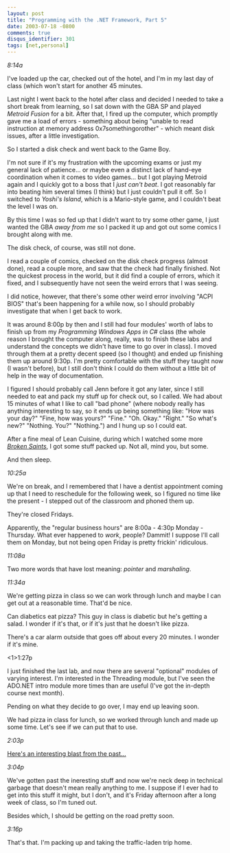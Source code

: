 ```yaml
---
layout: post
title: "Programming with the .NET Framework, Part 5"
date: 2003-07-18 -0800
comments: true
disqus_identifier: 301
tags: [net,personal]
---
```

*8:14a*

 I've loaded up the car, checked out of the hotel, and I'm in my last
day of class (which won't start for another 45 minutes.

 Last night I went back to the hotel after class and decided I needed to
take a short break from learning, so I sat down with the GBA SP and
played *Metroid Fusion* for a bit. After that, I fired up the computer,
which promptly gave me a load of errors - something about being "unable
to read instruction at memory address 0x7somethingorother" - which meant
disk issues, after a little investigation.

 So I started a disk check and went back to the Game Boy.

 I'm not sure if it's my frustration with the upcoming exams or just my
general lack of patience... or maybe even a distinct lack of hand-eye
coordination when it comes to video games... but I got playing Metroid
again and I quickly got to a boss that I *just can't beat*. I got
reasonably far into beating him several times (I think) but I just
couldn't pull it off. So I switched to *Yoshi's Island*, which is a
Mario-style game, and I couldn't beat the level I was on.

 By this time I was so fed up that I didn't want to try some other game,
I just wanted the GBA *away from me* so I packed it up and got out some
comics I brought along with me.

 The disk check, of course, was still not done.

 I read a couple of comics, checked on the disk check progress (almost
done), read a couple more, and saw that the check had finally finished.
Not the quickest process in the world, but it did find a couple of
errors, which it fixed, and I subsequently have not seen the weird
errors that I was seeing.

 I did notice, however, that there's some other weird error involving
"ACPI BIOS" that's been happening for a while now, so I should probably
investigate that when I get back to work.

 It was around 8:00p by then and I still had four modules' worth of labs
to finish up from my *Programming Windows Apps in C\#* class (the whole
reason I brought the computer along, really, was to finish these labs
and understand the concepts we didn't have time to go over in class). I
moved through them at a pretty decent speed (so I thought) and ended up
finishing them up around 9:30p. I'm pretty comfortable with the stuff
they taught now (I wasn't before), but I still don't think I could do
them without a little bit of help in the way of documentation.

 I figured I should probably call Jenn before it got any later, since I
still needed to eat and pack my stuff up for check out, so I called. We
had about 15 minutes of what I like to call "bad phone" (where nobody
really has anything interesting to say, so it ends up being something
like: "How was your day?" "Fine, how was yours?" "Fine." "Oh. Okay."
"Right." "So what's new?" "Nothing. You?" "Nothing.") and I hung up so I
could eat.

 After a fine meal of Lean Cuisine, during which I watched some more
[*Broken Saints*](http://www.brokensaints.com), I got some stuff packed
up. Not all, mind you, but some.

 And then sleep.

 *10:25a*

 We're on break, and I remembered that I have a dentist appointment
coming up that I need to reschedule for the following week, so I figured
no time like the present - I stepped out of the classroom and phoned
them up.

 They're closed Fridays.

 Apparently, the "regular business hours" are 8:00a - 4:30p Monday -
Thursday. What ever happened to *work*, people? Dammit! I suppose I'll
call them on Monday, but not being open Friday is pretty frickin'
ridiculous.

 *11:08a*

 Two more words that have lost meaning: *pointer* and *marshaling*.

 *11:34a*

 We're getting pizza in class so we can work through lunch and maybe I
can get out at a reasonable time. That'd be nice.

 Can diabetics eat pizza? This guy in class is diabetic but he's getting
a salad. I wonder if it's that, or if it's just that he doesn't like
pizza.

 There's a car alarm outside that goes off about every 20 minutes. I
wonder if it's mine.

 \<1\>1:27p

 I just finished the last lab, and now there are several "optional"
modules of varying interest. I'm interested in the Threading module, but
I've seen the ADO.NET intro module more times than are useful (I've got
the in-depth course next month).

 Pending on what they decide to go over, I may end up leaving soon.

 We had pizza in class for lunch, so we worked through lunch and made up
some time. Let's see if we can put that to use.

 *2:03p*

 [Here's an interesting blast from the
past...](http://www.jwz.org/gruntle/nscpdorm.html)

 *3:04p*

 We've gotten past the ineresting stuff and now we're neck deep in
technical garbage that doesn't mean really anything to me. I suppose if
I ever had to get into this stuff it might, but I don't, and it's Friday
afternoon after a long week of class, so I'm tuned out.

 Besides which, I should be getting on the road pretty soon.

 *3:16p*

 That's that. I'm packing up and taking the traffic-laden trip home.

